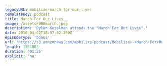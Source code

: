 ```yaml
---
legacyURL: mobilize-march-for-our-lives
templateKey: podcast
title: March For Our Lives
image: /assets/000march.jpeg
description: 'Dylan Keselman attends the "March For Our Lives".'
date: 2018-04-02T18:57:52.399Z
episodeType: 'bonus'
url: 'https://s3.amazonaws.com/mobilize-podcast/Mobilize+-+March+For+Our+Lives'
length: 1391803
duration: '01:26'
explicit: 'no'
---
```

